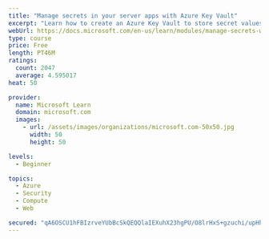 ```yaml
---
title: "Manage secrets in your server apps with Azure Key Vault"
excerpt: "Learn how to create an Azure Key Vault to store secret values and how to enable secure access to the vault."
webUrl: https://docs.microsoft.com/en-us/learn/modules/manage-secrets-with-azure-key-vault/
type: course
price: Free
length: PT46M
ratings:
  count: 2047
  average: 4.595017
heat: 50

provider:
  name: Microsoft Learn
  domain: microsoft.com
  images:
    - url: /assets/images/organizations/microsoft.com-50x50.jpg
      width: 50
      height: 50

levels:
  - Beginner

topics:
  - Azure
  - Security
  - Compute
  - Web

secured: "qA6OSCU1hFBIzrveYUbBcSkQEQQlaIEXuhX23hgPU/O8lrHxS+gzuchi/upHh8K/UwecDBVBYcj1T6I3+xpTh5yD+9TgO2br2byPjpa9MZRNYBgsAPVlrvVDeB6Ra+bkLciz5Eoa0XzhI/tW40eBkwewc0J9vH/IZQFZkj2a3ceuqqkiEDNc1Vu+NBtFoI9PJLpu2JuVuMg7eCq1g3yW3MHCfUEjw2PeyHA5fKD/9Y2n9guRnvLYoJny23TfuDoOihGfiNVGz4DlCJDOd+Cb9N4im6om8rErZIo8qegqbMBl494T+xTkkxxTukPT9F3DDuUVAwO/Yj5q112b7LU9yhifHt6VekIWbIxtNHh6/7tY6ndwenFoRwH2efvf5W2jLApcNYngsMgQnToZuMS+/a9+pOLA7FsdYvcRUncDPFk=;4do3yvD5MSsINII9cZz/LQ=="
---
```



